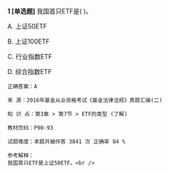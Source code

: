 **1 [单选题]** 
我国首只ETF是( )。

A. 上证50ETF

B. 上证100ETF

C. 行业指数ETF

D. 综合指数ETF

```
正确答案：A

来 源：2016年基金从业资格考试《基金法律法规》真题汇编(二)

知 识 点：第3章 > 第7节 > ETF的类型 (了解)

教材页码：P90-93

试题难度：本题共被作答 3841 次 正确率 84 %

参考解释：
我国首只ETF是上证50ETF。<br />

```

